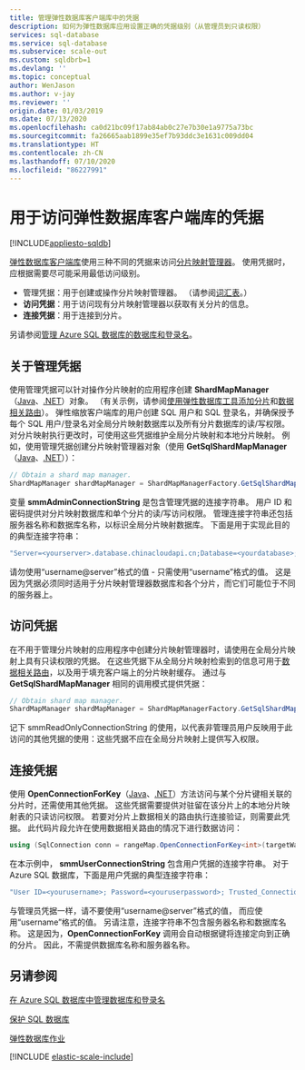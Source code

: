 ```yaml
---
title: 管理弹性数据库客户端库中的凭据
description: 如何为弹性数据库应用设置正确的凭据级别（从管理员到只读权限）
services: sql-database
ms.service: sql-database
ms.subservice: scale-out
ms.custom: sqldbrb=1
ms.devlang: ''
ms.topic: conceptual
author: WenJason
ms.author: v-jay
ms.reviewer: ''
origin.date: 01/03/2019
ms.date: 07/13/2020
ms.openlocfilehash: ca0d21bc09f17ab84ab0c27e7b30e1a9775a73bc
ms.sourcegitcommit: fa26665aab1899e35ef7b93ddc3e1631c009dd04
ms.translationtype: HT
ms.contentlocale: zh-CN
ms.lasthandoff: 07/10/2020
ms.locfileid: "86227991"
---
```

# <a name="credentials-used-to-access-the-elastic-database-client-library"></a>用于访问弹性数据库客户端库的凭据
[!INCLUDE[appliesto-sqldb](../includes/appliesto-sqldb.md)]

[弹性数据库客户端库](elastic-database-client-library.md)使用三种不同的凭据来访问[分片映射管理器](elastic-scale-shard-map-management.md)。 使用凭据时，应根据需要尽可能采用最低访问级别。

* 管理凭据：用于创建或操作分片映射管理器。 （请参阅[词汇表](elastic-scale-glossary.md)。）
* **访问凭据**：用于访问现有分片映射管理器以获取有关分片的信息。
* **连接凭据**：用于连接到分片。

另请参阅[管理 Azure SQL 数据库的数据库和登录名](logins-create-manage.md)。

## <a name="about-management-credentials"></a>关于管理凭据

使用管理凭据可以针对操作分片映射的应用程序创建 **ShardMapManager**（[Java](https://docs.microsoft.com/java/api/com.microsoft.azure.elasticdb.shard.mapmanager.shardmapmanager)、[.NET](/dotnet/api/microsoft.azure.sqldatabase.elasticscale.shardmanagement.shardmapmanager)）对象。 （有关示例，请参阅[使用弹性数据库工具添加分片](elastic-scale-add-a-shard.md)和[数据相关路由](elastic-scale-data-dependent-routing.md)）。 弹性缩放客户端库的用户创建 SQL 用户和 SQL 登录名，并确保授予每个 SQL 用户/登录名对全局分片映射数据库以及所有分片数据库的读/写权限。 对分片映射执行更改时，可使用这些凭据维护全局分片映射和本地分片映射。 例如，使用管理凭据创建分片映射管理器对象（使用 **GetSqlShardMapManager**（[Java](https://docs.microsoft.com/java/api/com.microsoft.azure.elasticdb.shard.mapmanager.shardmapmanagerfactory.getsqlshardmapmanager)、[.NET](/dotnet/api/microsoft.azure.sqldatabase.elasticscale.shardmanagement.shardmapmanagerfactory.getsqlshardmapmanager)））： 

```java
// Obtain a shard map manager.
ShardMapManager shardMapManager = ShardMapManagerFactory.GetSqlShardMapManager(smmAdminConnectionString,ShardMapManagerLoadPolicy.Lazy);
```

变量 **smmAdminConnectionString** 是包含管理凭据的连接字符串。 用户 ID 和密码提供对分片映射数据库和单个分片的读/写访问权限。 管理连接字符串还包括服务器名称和数据库名称，以标识全局分片映射数据库。 下面是用于实现此目的的典型连接字符串：

```java
"Server=<yourserver>.database.chinacloudapi.cn;Database=<yourdatabase>;User ID=<yourmgmtusername>;Password=<yourmgmtpassword>;Trusted_Connection=False;Encrypt=True;Connection Timeout=30;"
```

请勿使用“username@server”格式的值 - 只需使用“username”格式的值。  这是因为凭据必须同时适用于分片映射管理器数据库和各个分片，而它们可能位于不同的服务器上。

## <a name="access-credentials"></a>访问凭据

在不用于管理分片映射的应用程序中创建分片映射管理器时，请使用在全局分片映射上具有只读权限的凭据。 在这些凭据下从全局分片映射检索到的信息可用于[数据相关路由](elastic-scale-data-dependent-routing.md)，以及用于填充客户端上的分片映射缓存。 通过与 **GetSqlShardMapManager** 相同的调用模式提供凭据：

```java
// Obtain shard map manager.
ShardMapManager shardMapManager = ShardMapManagerFactory.GetSqlShardMapManager(smmReadOnlyConnectionString, ShardMapManagerLoadPolicy.Lazy);  
```

记下 smmReadOnlyConnectionString 的使用，以代表非管理员用户反映用于此访问的其他凭据的使用：这些凭据不应在全局分片映射上提供写入权限。 

## <a name="connection-credentials"></a>连接凭据

使用 **OpenConnectionForKey**（[Java](https://docs.microsoft.com/java/api/com.microsoft.azure.elasticdb.shard.mapper.listshardmapper.openconnectionforkey)、[.NET](/dotnet/api/microsoft.azure.sqldatabase.elasticscale.shardmanagement.shardmap.openconnectionforkey)）方法访问与某个分片键相关联的分片时，还需使用其他凭据。 这些凭据需要提供对驻留在该分片上的本地分片映射表的只读访问权限。 若要对分片上数据相关的路由执行连接验证，则需要此凭据。 此代码片段允许在使用数据相关路由的情况下进行数据访问：

```csharp
using (SqlConnection conn = rangeMap.OpenConnectionForKey<int>(targetWarehouse, smmUserConnectionString, ConnectionOptions.Validate))
```

在本示例中， **smmUserConnectionString** 包含用户凭据的连接字符串。 对于 Azure SQL 数据库，下面是用户凭据的典型连接字符串：

```java
"User ID=<yourusername>; Password=<youruserpassword>; Trusted_Connection=False; Encrypt=True; Connection Timeout=30;"  
```

与管理员凭据一样，请不要使用“username@server”格式的值， 而应使用“username”格式的值。  另请注意，连接字符串不包含服务器名称和数据库名称。 这是因为，**OpenConnectionForKey** 调用会自动根据键将连接定向到正确的分片。 因此，不需提供数据库名称和服务器名称。

## <a name="see-also"></a>另请参阅

[在 Azure SQL 数据库中管理数据库和登录名](logins-create-manage.md)

[保护 SQL 数据库](security-overview.md)

[弹性数据库作业](elastic-jobs-overview.md)

[!INCLUDE [elastic-scale-include](../../../includes/elastic-scale-include.md)]
